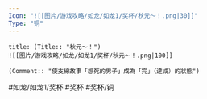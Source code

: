 ```yaml
---
Icon: "![[图片/游戏攻略/如龙/如龙1/奖杯/秋元～！.png|30]]"
Type: "铜"
---
```

```ad-common-bronze-trophy
title: (Title:: "秋元～！")
![[图片/游戏攻略/如龙/如龙1/奖杯/秋元～！.png|100]]

(Comment:: "使支線故事「想死的男子」成為「完」（達成）的狀態")
```

#如龙/如龙1/奖杯 #奖杯 #奖杯/铜
